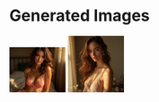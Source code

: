 # Generated Images



<img src="2025_07_04_01.webp" width="100"/> <img src="2025_07_04_02.webp" width="100"/>